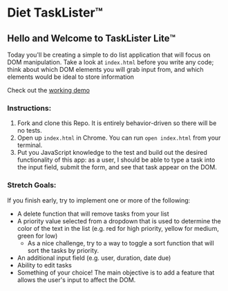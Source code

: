 # Diet TaskLister™️

## Hello and Welcome to TaskLister Lite™️

Today you'll be creating a simple to do list application that will focus on DOM manipulation. Take a look at `index.html` before you write any code; think about which DOM elements you will grab input from, and which elements would be ideal to store information

Check out the [working demo](https://learn-co-curriculum.github.io/js-task-lister-lite/)

### Instructions:

1. Fork and clone this Repo. It is entirely behavior-driven so there will be no tests.
2. Open up `index.html` in Chrome. You can run `open index.html` from your terminal.
3. Put you JavaScript knowledge to the test and build out the desired functionality of this app: as a user, I should be able to type a task into the input field, submit the form, and see that task appear on the DOM.

### Stretch Goals:
If you finish early, try to implement one or more of the following:

- A delete function that will remove tasks from your list
- A priority value selected from a dropdown that is used to determine the color of the text in the list (e.g. red for high priority, yellow for medium, green for low)
	- As a nice challenge, try to a way to toggle a sort function that will sort the tasks by priority.
- An additional input field (e.g. user, duration, date due)
- Ability to edit tasks
- Something of your choice! The main objective is to add a feature that allows the user's input to affect the DOM.
